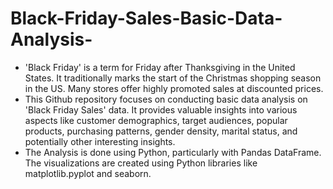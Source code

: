 # Black-Friday-Sales-Basic-Data-Analysis-
* 'Black Friday' is a term for Friday after Thanksgiving in the United States. It traditionally marks the start of the Christmas shopping season in the US. Many stores offer highly promoted sales at discounted prices. 
* This Github repository focuses on conducting basic data analysis on 'Black Friday Sales' data. It provides valuable insights into various aspects like customer demographics, target audiences, popular products, purchasing patterns, gender density, marital status, and potentially other interesting insights.
* The Analysis is done using Python, particularly with Pandas DataFrame. The visualizations are created using Python libraries like matplotlib.pyplot and seaborn.
